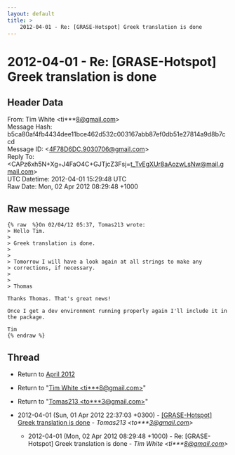 ```yaml
---
layout: default
title: >
    2012-04-01 - Re: [GRASE-Hotspot] Greek translation is done
---
```


# 2012-04-01 - Re: [GRASE-Hotspot] Greek translation is done

## Header Data

From: Tim White \<ti***8@gmail.com\><br>
Message Hash: b5ca80af4fb4434dee11bce462d532c003167abb87ef0db51e27814a9d8b7ccd<br>
Message ID: \<4F78D6DC.9030706@gmail.com\><br>
Reply To: \<CAPz6xh5N+Xg+J4FaO4C+GJTjcZ3Fsj=t_TvEgXUr8aAozwLsNw@mail.gmail.com\><br>
UTC Datetime: 2012-04-01 15:29:48 UTC<br>
Raw Date: Mon, 02 Apr 2012 08:29:48 +1000<br>

## Raw message

```
{% raw  %}On 02/04/12 05:37, Tomas213 wrote:
> Hello Tim.
>
> Greek translation is done.
>
>
> Tomorrow I will have a look again at all strings to make any 
> corrections, if necessary.
>
>
> Thomas

Thanks Thomas. That's great news!

Once I get a dev environment running properly again I'll include it in 
the package.

Tim
{% endraw %}
```

## Thread

+ Return to [April 2012](/archive/2012/04)

+ Return to "[Tim White <ti***8<span>@</span>gmail.com>](/authors/ti___8_at_gmail_com)"
+ Return to "[Tomas213 <to***3<span>@</span>gmail.com>](/authors/to___3_at_gmail_com)"

+ 2012-04-01 (Sun, 01 Apr 2012 22:37:03 +0300) - [[GRASE-Hotspot] Greek translation is done](/archive/2012/04/024978705c1fd60e3346d21e0a536703d35b7e184b78514efd8f46de6bcd3ead) - _Tomas213 \<to***3@gmail.com\>_
  + 2012-04-01 (Mon, 02 Apr 2012 08:29:48 +1000) - Re: [GRASE-Hotspot] Greek translation is done - _Tim White \<ti***8@gmail.com\>_

